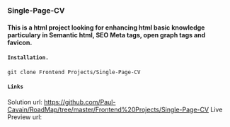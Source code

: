 ### Single-Page-CV
#### This is a html project looking for enhancing html basic knowledge particulary in Semantic html, SEO Meta tags, open graph tags and favicon.

#### `Installation.`
    git clone Frontend Projects/Single-Page-CV

#### `Links`
Solution url: https://github.com/Paul-Cavain/RoadMap/tree/master/Frontend%20Projects/Single-Page-CV
Live Preview url: 

